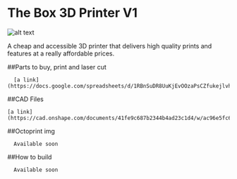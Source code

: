 # The Box 3D Printer V1

![alt text](https://image.ibb.co/fCdfex/Screen_Shot_2018_03_26_at_17_27_57.png)

A cheap and accessible 3D printer that delivers high quality prints and features at a really affordable prices.

##Parts to buy, print and laser cut

```
  [a link](https://docs.google.com/spreadsheets/d/1RBnSuDR8UuKjEvOOzaPsCZfukejlvh9cotuhqPRqMRU/edit#gid=336025565)
```

##CAD Files

```
[a link](https://cad.onshape.com/documents/41fe9c687b2344b4ad23c1d4/w/ac96e5fc62343bcfb2fe1884/e/2b59381643b790c82e7bd07e)
```

##Octoprint img

```
  Available soon
```

##How to build

```
  Available soon
```
